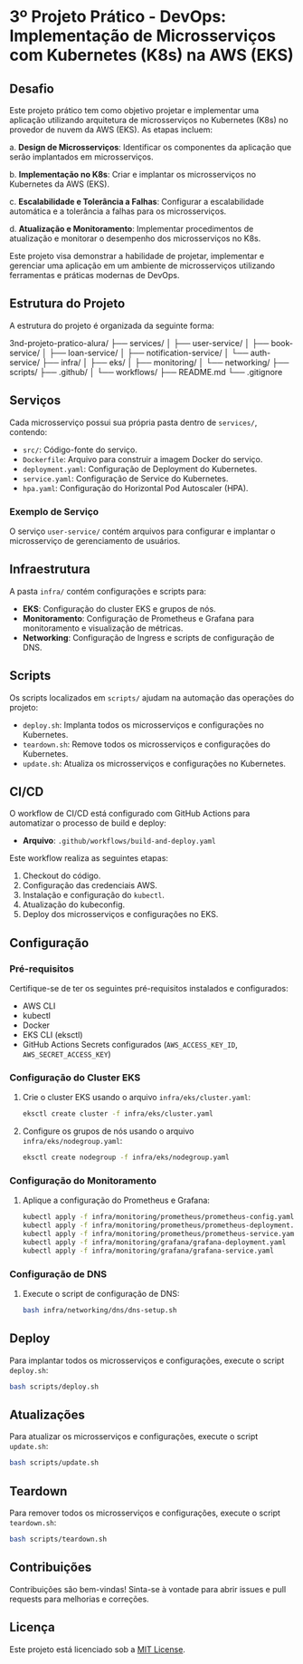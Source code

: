 # 3º Projeto Prático - DevOps: Implementação de Microsserviços com Kubernetes (K8s) na AWS (EKS)

## Desafio

Este projeto prático tem como objetivo projetar e implementar uma aplicação utilizando arquitetura de microsserviços no Kubernetes (K8s) no provedor de nuvem da AWS (EKS). As etapas incluem:

a. **Design de Microsserviços**: Identificar os componentes da aplicação que serão implantados em microsserviços.

b. **Implementação no K8s**: Criar e implantar os microsserviços no Kubernetes da AWS (EKS).

c. **Escalabilidade e Tolerância a Falhas**: Configurar a escalabilidade automática e a tolerância a falhas para os microsserviços.

d. **Atualização e Monitoramento**: Implementar procedimentos de atualização e monitorar o desempenho dos microsserviços no K8s.

Este projeto visa demonstrar a habilidade de projetar, implementar e gerenciar uma aplicação em um ambiente de microsserviços utilizando ferramentas e práticas modernas de DevOps.

## Estrutura do Projeto

A estrutura do projeto é organizada da seguinte forma:

3nd-projeto-pratico-alura/
├── services/
│   ├── user-service/
│   ├── book-service/
│   ├── loan-service/
│   ├── notification-service/
│   └── auth-service/
├── infra/
│   ├── eks/
│   ├── monitoring/
│   └── networking/
├── scripts/
├── .github/
│   └── workflows/
├── README.md
└── .gitignore

## Serviços

Cada microsserviço possui sua própria pasta dentro de `services/`, contendo:

- `src/`: Código-fonte do serviço.
- `Dockerfile`: Arquivo para construir a imagem Docker do serviço.
- `deployment.yaml`: Configuração de Deployment do Kubernetes.
- `service.yaml`: Configuração de Service do Kubernetes.
- `hpa.yaml`: Configuração do Horizontal Pod Autoscaler (HPA).

### Exemplo de Serviço

O serviço `user-service/` contém arquivos para configurar e implantar o microsserviço de gerenciamento de usuários.

## Infraestrutura

A pasta `infra/` contém configurações e scripts para:

- **EKS**: Configuração do cluster EKS e grupos de nós.
- **Monitoramento**: Configuração de Prometheus e Grafana para monitoramento e visualização de métricas.
- **Networking**: Configuração de Ingress e scripts de configuração de DNS.

## Scripts

Os scripts localizados em `scripts/` ajudam na automação das operações do projeto:

- `deploy.sh`: Implanta todos os microsserviços e configurações no Kubernetes.
- `teardown.sh`: Remove todos os microsserviços e configurações do Kubernetes.
- `update.sh`: Atualiza os microsserviços e configurações no Kubernetes.

## CI/CD

O workflow de CI/CD está configurado com GitHub Actions para automatizar o processo de build e deploy:

- **Arquivo**: `.github/workflows/build-and-deploy.yaml`

Este workflow realiza as seguintes etapas:

1. Checkout do código.
2. Configuração das credenciais AWS.
3. Instalação e configuração do `kubectl`.
4. Atualização do kubeconfig.
5. Deploy dos microsserviços e configurações no EKS.

## Configuração

### Pré-requisitos

Certifique-se de ter os seguintes pré-requisitos instalados e configurados:

- AWS CLI
- kubectl
- Docker
- EKS CLI (eksctl)
- GitHub Actions Secrets configurados (`AWS_ACCESS_KEY_ID`, `AWS_SECRET_ACCESS_KEY`)

### Configuração do Cluster EKS

1. Crie o cluster EKS usando o arquivo `infra/eks/cluster.yaml`:
   ```sh
   eksctl create cluster -f infra/eks/cluster.yaml
   ```

2. Configure os grupos de nós usando o arquivo `infra/eks/nodegroup.yaml`:
   ```sh
   eksctl create nodegroup -f infra/eks/nodegroup.yaml
   ```

### Configuração do Monitoramento

1. Aplique a configuração do Prometheus e Grafana:
   ```sh
   kubectl apply -f infra/monitoring/prometheus/prometheus-config.yaml
   kubectl apply -f infra/monitoring/prometheus/prometheus-deployment.yaml
   kubectl apply -f infra/monitoring/prometheus/prometheus-service.yaml
   kubectl apply -f infra/monitoring/grafana/grafana-deployment.yaml
   kubectl apply -f infra/monitoring/grafana/grafana-service.yaml
   ```

### Configuração de DNS

1. Execute o script de configuração de DNS:
   ```sh
   bash infra/networking/dns/dns-setup.sh
   ```

## Deploy

Para implantar todos os microsserviços e configurações, execute o script `deploy.sh`:

```sh
bash scripts/deploy.sh
```

## Atualizações

Para atualizar os microsserviços e configurações, execute o script `update.sh`:

```sh
bash scripts/update.sh
```

## Teardown

Para remover todos os microsserviços e configurações, execute o script `teardown.sh`:

```sh
bash scripts/teardown.sh
```

## Contribuições

Contribuições são bem-vindas! Sinta-se à vontade para abrir issues e pull requests para melhorias e correções.

## Licença

Este projeto está licenciado sob a [MIT License](LICENSE).

